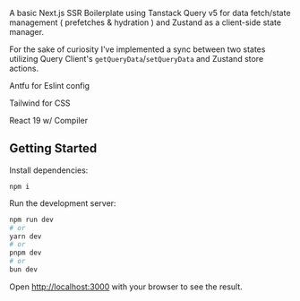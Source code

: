 A basic Next.js SSR Boilerplate using Tanstack Query v5 for data fetch/state management ( prefetches & hydration ) and Zustand as a client-side state manager.

For the sake of curiosity I've implemented a sync between two states utilizing Query Client's `getQueryData`/`setQueryData` and Zustand store actions.

Antfu for Eslint config

Tailwind for CSS

React 19 w/ Compiler

## Getting Started

Install dependencies:

`npm i`

Run the development server:

```bash
npm run dev
# or
yarn dev
# or
pnpm dev
# or
bun dev
```

Open [http://localhost:3000](http://localhost:3000) with your browser to see the result.

